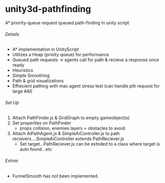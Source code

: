 # unity3d-pathfinding
A* priority-queue request queued path-finding in unity script

###### Details
* A* implementation in UnityScript 
* Utilizes a Heap (prioity queue) for performance 
* Queued path requests -> agents call for path & recieve a response once ready
* Heuristics 
* Simple Smoothing 
* Path & grid visualizations
* Effiecient pathing with max agent stress test (can handle pth request for large #AI)

###### Set Up
1. Attach PathFinder.js & GridGraph to empty gameobject(s)
2. Set properties on PathFinder 
    * props collision, enemies layers = obstacles to avoid
3. Attach AiPathAgent.js & SimpleAiController.js to path recievers....SimpleAiController extends PathReciever.js 
    * Set target...PathReciever.js can be extnded to a class where target is auto found ..etc 

###### Extras
* FunnelSmooth has not been implemented.
